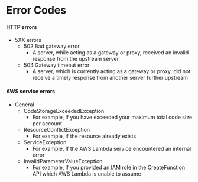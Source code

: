 # Error Codes

#### HTTP errors
- 5XX errors
	- 502 Bad gateway error
		- A server, while acting as a gateway or proxy, received an invalid response from the upstream server
	- 504 Gateway timeout error
		- A server, which is currently acting as a gateway or proxy, did not receive a timely response from another server further upstream


#### AWS service errors
- General
	- CodeStorageExceededException
		- For example, if you have exceeded your maximum total code size per account
	- ResourceConflictException
		- For example, if the resource already exists
	- ServiceException
		- For example, If the AWS Lambda service encountered an internal error
	- InvalidParameterValueException
		- For example, if you provided an IAM role in the CreateFunction API which AWS Lambda is unable to assume